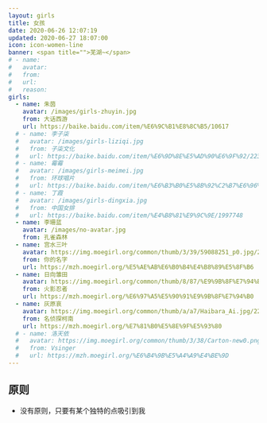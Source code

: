 ```yaml
---
layout: girls
title: 女孩
date: 2020-06-26 12:07:19
updated: 2020-06-27 18:07:00
icon: icon-women-line
banner: <span title="">芜湖~</span>
# - name:
#   avatar:
#   from:
#   url:
#   reason:
girls:
  - name: 朱茵
    avatar: /images/girls-zhuyin.jpg
    from: 大话西游
    url: https://baike.baidu.com/item/%E6%9C%B1%E8%8C%B5/10617
  # - name: 李子柒
  #   avatar: /images/girls-liziqi.jpg
  #   from: 子柒文化
  #   url: https://baike.baidu.com/item/%E6%9D%8E%E5%AD%90%E6%9F%92/22373329
  # - name: 霉霉
  #   avatar: /images/girls-meimei.jpg
  #   from: 环球唱片
  #   url: https://baike.baidu.com/item/%E6%B3%B0%E5%8B%92%C2%B7%E6%96%AF%E5%A8%81%E5%A4%AB%E7%89%B9/8472307
  # - name: 丁霞
  #   avatar: /images/girls-dingxia.jpg
  #   from: 中国女排
  #   url: https://baike.baidu.com/item/%E4%B8%81%E9%9C%9E/1997748
  - name: 李珊蓝
    avatar: /images/no-avatar.jpg
    from: 孔雀森林
  - name: 宫水三叶
    avatar: https://img.moegirl.org/common/thumb/3/39/59088251_p0.jpg/280px-59088251_p0.jpg
    from: 你的名字
    url: https://mzh.moegirl.org/%E5%AE%AB%E6%B0%B4%E4%B8%89%E5%8F%B6
  - name: 日向雏田
    avatar: https://img.moegirl.org/common/thumb/8/87/%E9%9B%8F%E7%94%B0_.jpg/280px-%E9%9B%8F%E7%94%B0_.jpg
    from: 火影忍者
    url: https://mzh.moegirl.org/%E6%97%A5%E5%90%91%E9%9B%8F%E7%94%B0
  - name: 灰原哀
    avatar: https://img.moegirl.org/common/thumb/a/a7/Haibara_Ai.jpg/223px-Haibara_Ai.jpg
    from: 名侦探柯南
    url: https://mzh.moegirl.org/%E7%81%B0%E5%8E%9F%E5%93%80
  # - name: 洛天依
  #   avatar: https://img.moegirl.org/common/thumb/3/38/Carton-new0.png/280px-Carton-new0.png
  #   from: Vsinger
  #   url: https://mzh.moegirl.org/%E6%B4%9B%E5%A4%A9%E4%BE%9D
---
```


## 原则

- 没有原则，只要有某个独特的点吸引到我
<!-- - 非要说的话，我对短发的女生缺乏抵抗力 -->
